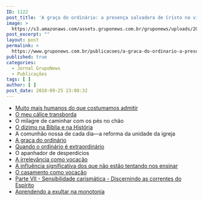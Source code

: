 ```yaml
---
ID: 1122
post_title: 'A graça do ordinário: a presença salvadora de Cristo na vida comum'
image: >
  https://s3.amazonaws.com/assets.gruponews.com.br/gruponews/uploads/2010/09/gruponews_julho-agosto_2010-capa-960x720.jpg
post_excerpt: ""
layout: post
permalink: >
  https://www.gruponews.com.br/publicacoes/a-graca-do-ordinario-a-presenca-salvadora-de-cristo-na-vida-comum
published: true
categories:
  - Jornal GrupoNews
  - Publicações
tags: [ ]
author: [ ]
post_date: 2010-09-25 23:08:32
---
```

- <a href="http://www.gruponews.com.br/2010/07/muito-mais-humanos-do-que-costumamos-admitir.html">Muito mais humanos do que costumamos admitir</a>
- <a href="http://www.gruponews.com.br/2010/07/o-meu-calice-transborda.html">O meu cálice transborda</a>
- O milagre de caminhar com os pés no chão
- <a href="http://www.gruponews.com.br/2010/07/o-dizimo-na-biblia-e-na-historia.html">O dízimo na Bíblia e na História</a>
- A comunhão nossa de cada dia—a reforma da unidade da igreja
- <a href="http://www.gruponews.com.br/2010/07/a-graca-do-ordinario.html">A graça do ordinário</a>
- <a href="http://www.gruponews.com.br/2010/07/quando-o-ordinario-e-extraordinario.html">Quando o ordinário é extraordinário</a>
- O apanhador de desperdícios
- <a href="http://www.gruponews.com.br/2010/07/a-irrelevancia-como-vocacao.html">A irrelevância como vocação</a>
- <a href="http://www.gruponews.com.br/2010/07/a-influencia-significativa-dos-que-nao-estao-tentando-nos-ensinar.html">A influência significativa dos que não estão tentando nos ensinar</a>
- <a href="http://www.gruponews.com.br/2010/07/o-casamento-como-vocacao.html">O casamento como vocação</a>
- <a href="http://www.gruponews.com.br/2010/07/sensibilidade-carismatica-discernindo-as-correntes-do-espirito.html">Parte VII - Sensibilidade carismática - Discernindo as correntes do Espírito</a>
- <a href="http://www.gruponews.com.br/2010/07/aprendendo-a-exultar-na-monotonia.html">Aprendendo a exultar na monotonia</a>